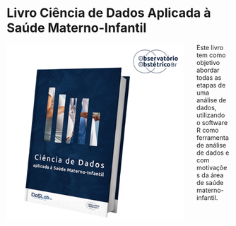 # Livro Ciência de Dados Aplicada à Saúde Materno-Infantil

<img src="livro.png" alt="drawing" width="400" style="float: left; padding-right: 30px"/>

Este livro tem como objetivo abordar todas as etapas de uma análise de dados, utilizando o software R como ferramenta de análise de dados e com motivações da área de saúde materno-infantil.
